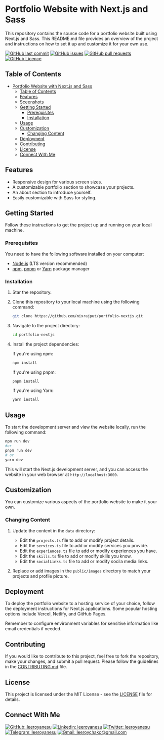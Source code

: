 # Portfolio Website with Next.js and Sass

This repository contains the source code for a portfolio website built using Next.js and Sass. This README.md file provides an overview of the project and instructions on how to set it up and customize it for your own use.

[![GitHub last commit](https://img.shields.io/github/last-commit/leeroyanesu/portfolio-nextjs?label=Last+Commit&style=flat)][repo]
[![GitHub issues](https://img.shields.io/github/issues/leeroyanesu/portfolio-nextjs?label=Issues&style=flat)][issues]
[![GitHub pull requests](https://img.shields.io/github/issues-pr/leeroyanesu/portfolio-nextjs?label=Pull+Requests&style=flat)][pulls]
[![GitHub Licence](https://img.shields.io/github/license/leeroyanesu/portfolio-nextjs?label=Licence&style=flat)][license]

## Table of Contents

- [Portfolio Website with Next.js and Sass](#portfolio-website-with-nextjs-and-sass)
  - [Table of Contents](#table-of-contents)
  - [Features](#features)
  - [Sceenshots](#sceenshots)
  - [Getting Started](#getting-started)
    - [Prerequisites](#prerequisites)
    - [Installation](#installation)
  - [Usage](#usage)
  - [Customization](#customization)
    - [Changing Content](#changing-content)
  - [Deployment](#deployment)
  - [Contributing](#contributing)
  - [License](#license)
  - [Connect With Me](#connect-with-me)

## Features

- Responsive design for various screen sizes.
- A customizable portfolio section to showcase your projects.
- An about section to introduce yourself.
- Easily customizable with Sass for styling.


## Getting Started

Follow these instructions to get the project up and running on your local machine.

### Prerequisites

You need to have the following software installed on your computer:

- [Node.js](https://nodejs.org/) (LTS version recommended)
- [npm](https://www.npmjs.com/), [pnpm](https://pnpm.io/) or [Yarn](https://yarnpkg.com/) package manager

### Installation

1. Star the repository.

2. Clone this repository to your local machine using the following command:

   ```bash
   git clone https://github.com/nixrajput/portfolio-nextjs.git
   ```

3. Navigate to the project directory:

   ```bash
   cd portfolio-nextjs
   ```

4. Install the project dependencies:

   If you're using npm:

   ```bash
   npm install
   ```

   If you're using pnpm:

   ```bash
   pnpm install
   ```

   If you're using Yarn:

   ```bash
   yarn install
   ```

## Usage

To start the development server and view the website locally, run the following command:

```bash
npm run dev
#or
pnpm run dev
# or
yarn dev
```

This will start the Next.js development server, and you can access the website in your web browser at `http://localhost:3000`.

## Customization

You can customize various aspects of the portfolio website to make it your own.

### Changing Content

1. Update the content in the `data` directory:

   - Edit the `projects.ts` file to add or modify project details.
   - Edit the `services.ts` file to add or modify services you provide.
   - Edit the `experiences.ts` file to add or modify experiences you have.
   - Edit the `skills.ts` file to add or modify skills you know.
   - Edit the `socialLinks.ts` file to add or modify socila media links.

2. Replace or add images in the `public/images` directory to match your projects and profile picture.

## Deployment

To deploy the portfolio website to a hosting service of your choice, follow the deployment instructions for Next.js applications. Some popular hosting options include Vercel, Netlify, and GitHub Pages.

Remember to configure environment variables for sensitive information like email credentials if needed.

## Contributing

If you would like to contribute to this project, feel free to fork the repository, make your changes, and submit a pull request. Please follow the guidelines in the [CONTRIBUTING.md](CONTRIBUTING.md) file.

## License

This project is licensed under the MIT License - see the [LICENSE](LICENSE) file for details.


## Connect With Me

[![GitHub: leeroyanesu](https://img.shields.io/badge/leeroyanesu-EFF7F6?logo=GitHub&logoColor=333&link=https://www.github.com/leeroyanesu)][github]
[![Linkedin: leeroyanesu](https://img.shields.io/badge/Leeroy_Chako-EFF7F6?logo=LinkedIn&logoColor=blue&link=https://www.linkedin.com/in/leeroy-chako-345626153)][linkedin]
[![Twitter: leeroyanesu](https://img.shields.io/badge/MrLeeC-EFF7F6?logo=X&logoColor=333&link=https://x.com/MrLeeC)][twitter]
[![Telegram: leeroyanesu](https://img.shields.io/badge/leeroyanesu-EFF7F6?logo=Telegram&link=https://telegram.me/MrLeeA_C)][telegram]
[![Gmail: leeroychako@gmail.com](https://img.shields.io/badge/leeroychako@gmail.com-EFF7F6?logo=Gmail&link=mailto:leeroychako@gmail.com)][gmail]

[github]: https://github.com/leeroyanesu
[twitter]: https://twitter.com/MrLee_C
[linkedin]: https://www.linkedin.com/in/leeroy-chako-345626153
[telegram]: https://telegram.me/MrLeeA_C
[gmail]: mailto:leeroychako@gmail.com

[repo]: https://github.com/leeroyanesu/portfolio-nextjs
[issues]: https://github.com/leeroyanesu/portfolio-nextjs/issues
[pulls]: https://github.com/leeroyanesu/portfolio-nextjs/pulls
[license]: https://github.com/leeroyanesu/portfolio-nextjs/blob/master/LICENSE.md
